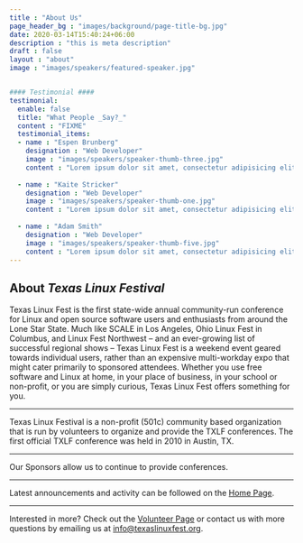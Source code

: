 ```yaml
---
title : "About Us"
page_header_bg : "images/background/page-title-bg.jpg"
date: 2020-03-14T15:40:24+06:00
description : "this is meta description"
draft : false
layout : "about"
image : "images/speakers/featured-speaker.jpg"


#### Testimonial ####
testimonial:
  enable: false
  title: "What People _Say?_"
  content : "FIXME"
  testimonial_items:
  - name : "Espen Brunberg"
    designation : "Web Developer"
    image : "images/speakers/speaker-thumb-three.jpg"
    content : "Lorem ipsum dolor sit amet, consectetur adipisicing elit. Reiciendis voluptate modi sunt placeat in vel illo dolorem, atque maxime voluptates optio fugit iure cum ipsa quo quaerat! Veritatis, modi. Laudantium provident deleniti earum voluptas delectus, labore dolor dolorem amet expedita."
    
  - name : "Kaite Stricker"
    designation : "Web Developer"
    image : "images/speakers/speaker-thumb-one.jpg"
    content : "Lorem ipsum dolor sit amet, consectetur adipisicing elit. Reiciendis voluptate modi sunt placeat in vel illo dolorem, atque maxime voluptates optio fugit iure cum ipsa quo quaerat! Veritatis, modi. Laudantium provident deleniti earum voluptas delectus, labore dolor dolorem amet expedita."
    
  - name : "Adam Smith"
    designation : "Web Developer"
    image : "images/speakers/speaker-thumb-five.jpg"
    content : "Lorem ipsum dolor sit amet, consectetur adipisicing elit. Reiciendis voluptate modi sunt placeat in vel illo dolorem, atque maxime voluptates optio fugit iure cum ipsa quo quaerat! Veritatis, modi. Laudantium provident deleniti earum voluptas delectus, labore dolor dolorem amet expedita."
---
```


## About _Texas Linux Festival_

Texas Linux Fest is the first state-wide annual community-run conference for Linux and open source software users and enthusiasts from around the Lone Star State. Much like SCALE in Los Angeles, Ohio Linux Fest in Columbus, and Linux Fest Northwest – and an ever-growing list of successful regional shows – Texas Linux Fest is a weekend event geared towards individual users, rather than an expensive multi-workday expo that might cater primarily to sponsored attendees. Whether you use free software and Linux at home, in your place of business, in your school or non-profit, or you are simply curious, Texas Linux Fest offers something for you.

---

Texas Linux Festival is a non-profit (501c) community based organization that is run by volunteers to organize and provide the TXLF conferences. The first official TXLF conference was held in 2010 in Austin, TX.

---

Our Sponsors allow us to continue to provide conferences.

---

Latest announcements and activity can be followed on the [Home Page](/).

----

Interested in more? Check out the [Volunteer Page](/volunteer) or contact us with more questions by emailing us at info@texaslinuxfest.org.